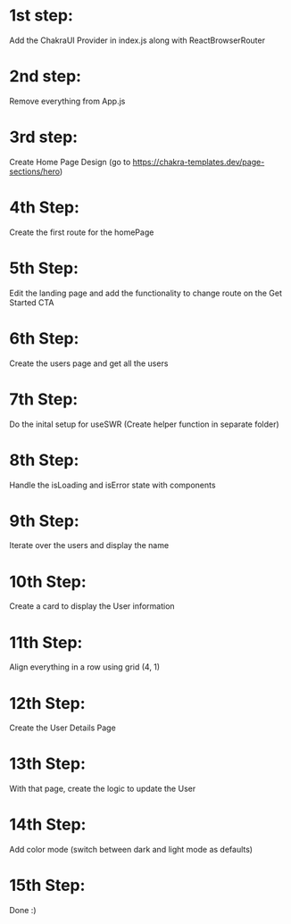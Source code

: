 # 1st step:

Add the ChakraUI Provider in index.js along with ReactBrowserRouter

# 2nd step:

Remove everything from App.js

# 3rd step:

Create Home Page Design (go to https://chakra-templates.dev/page-sections/hero)

# 4th Step:

Create the first route for the homePage

# 5th Step:

Edit the landing page and add the functionality to change route on the Get Started CTA

# 6th Step:

Create the users page and get all the users

# 7th Step:

Do the inital setup for useSWR (Create helper function in separate folder)

# 8th Step:

Handle the isLoading and isError state with components

# 9th Step:

Iterate over the users and display the name

# 10th Step:

Create a card to display the User information

# 11th Step:

Align everything in a row using grid (4, 1)

# 12th Step:

Create the User Details Page

# 13th Step:

With that page, create the logic to update the User

# 14th Step:

Add color mode (switch between dark and light mode as defaults)

# 15th Step:

Done :)
